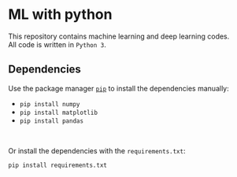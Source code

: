 # ML with python

This repository contains machine learning and deep learning codes.
<br>
All code is written in `Python 3`.

## Dependencies

Use the package manager [`pip`](https://pip.pypa.io/en/stable/) to install the dependencies manually:

+ `pip install numpy`
+ `pip install matplotlib`
+ `pip install pandas`

<br>

Or install the dependencies with the `requirements.txt`:

```
pip install requirements.txt
```
